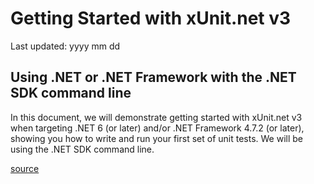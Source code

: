 # Getting Started with xUnit.net v3

Last updated: yyyy mm dd

## Using .NET or .NET Framework with the .NET SDK command line

In this document, we will demonstrate getting started with xUnit.net v3 when targeting .NET 6 (or later) and/or .NET Framework 4.7.2 (or later), showing you how to write and run your first set of unit tests. We will be using the .NET SDK command line.

[source](https://xunit.net/docs/getting-started/v3/cmdline#running-tests-with-dotnet-test)